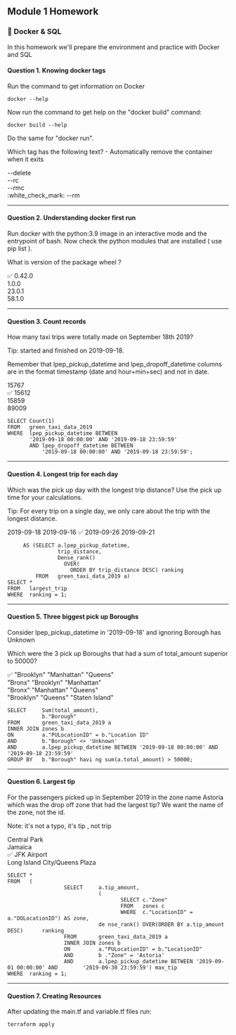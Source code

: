 ##  Module 1 Homework <a name = "module1"></a>



### 🏁 Docker & SQL 

In this homework we'll prepare the environment and practice with Docker and SQL

#### Question 1. Knowing docker tags
Run the command to get information on Docker

```docker --help```

Now run the command to get help on the "docker build" command:

```docker build --help```

Do the same for "docker run".

Which tag has the following text? - Automatically remove the container when it exits
<p>
--delete<br>
--rc<br>
--rmc<br>
:white_check_mark: --rm<br>
</p>

---

#### Question 2. Understanding docker first run
Run docker with the python:3.9 image in an interactive mode and the entrypoint of bash. Now check the python modules that are installed ( use pip list ).

What is version of the package wheel ?

:white_check_mark: 0.42.0 <br>
1.0.0 <br>
23.0.1 <br>
58.1.0 <br>

---
#### Question 3. Count records
How many taxi trips were totally made on September 18th 2019?

Tip: started and finished on 2019-09-18.

Remember that lpep_pickup_datetime and lpep_dropoff_datetime columns are in the format timestamp (date and hour+min+sec) and not in date.

15767<br>
:white_check_mark: 15612<br>
15859<br>
89009<br>

```
SELECT Count(1)
FROM   green_taxi_data_2019
WHERE  lpep_pickup_datetime BETWEEN
       '2019-09-18 00:00:00' AND '2019-09-18 23:59:59'
       AND lpep_dropoff_datetime BETWEEN
           '2019-09-18 00:00:00' AND '2019-09-18 23:59:59'; 
```

---

#### Question 4. Longest trip for each day
Which was the pick up day with the longest trip distance? Use the pick up time for your calculations.

Tip: For every trip on a single day, we only care about the trip with the longest distance.

2019-09-18
2019-09-16
:white_check_mark: 2019-09-26
2019-09-21

```WITH largest_trip
     AS (SELECT a.lpep_pickup_datetime,
                trip_distance,
                Dense_rank()
                  OVER(
                    ORDER BY trip_distance DESC) ranking
         FROM   green_taxi_data_2019 a)
SELECT *
FROM   largest_trip
WHERE  ranking = 1; 
```

---

#### Question 5. Three biggest pick up Boroughs
Consider lpep_pickup_datetime in '2019-09-18' and ignoring Borough has Unknown

Which were the 3 pick up Boroughs that had a sum of total_amount superior to 50000?

:white_check_mark: "Brooklyn" "Manhattan" "Queens"<br>
"Bronx" "Brooklyn" "Manhattan"<br>
"Bronx" "Manhattan" "Queens"<br>
"Brooklyn" "Queens" "Staten Island"<br>

```
SELECT     Sum(total_amount),
           b."Borough"
FROM       green_taxi_data_2019 a
INNER JOIN zones b
ON         a."PULocationID" = b."Location ID"
AND        b."Borough" <> 'Unknown'
AND        a.lpep_pickup_datetime BETWEEN '2019-09-18 00:00:00' AND        '2019-09-18 23:59:59'
GROUP BY   b."Borough" havi ng sum(a.total_amount) > 50000;
```
---

#### Question 6. Largest tip
For the passengers picked up in September 2019 in the zone name Astoria which was the drop off zone that had the largest tip? We want the name of the zone, not the id.

Note: it's not a typo, it's tip , not trip

Central Park<br>
Jamaica<br>
:white_check_mark: JFK Airport<br>
Long Island City/Queens Plaza<br>

```
SELECT *
FROM   (
                  SELECT     a.tip_amount,
                             (
                                    SELECT c."Zone"
                                    FROM   zones c
                                    WHERE  c."LocationID" = a."DOLocationID") AS zone,
                             de nse_rank() OVER(ORDER BY a.tip_amount DESC)      ranking
                  FROM       green_taxi_data_2019 a
                  INNER JOIN zones b
                  ON         a."PULocationID" = b."LocationID"
                  AND        b ."Zone" = 'Astoria'
                  AND        a.lpep_pickup_datetime BETWEEN '2019-09-01 00:00:00' AND        '2019-09-30 23:59:59') max_tip
WHERE  ranking = 1;
```

---

#### Question 7. Creating Resources
After updating the main.tf and variable.tf files run:

```terraform apply```